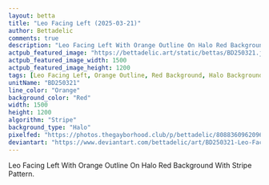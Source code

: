 ```yaml
---
layout: betta
title: "Leo Facing Left (2025-03-21)"
author: Bettadelic
comments: true
description: "Leo Facing Left With Orange Outline On Halo Red Background With Stripe Pattern."
actpub_featured_image: "https://bettadelic.art/static/bettas/BD250321.jpg"
actpub_featured_image_width: 1500
actpub_featured_image_height: 1200
tags: [Leo Facing Left, Orange Outline, Red Background, Halo Background Pattern, Stripe Pattern, March 2025]
unitName: "BD250321"
line_color: "Orange"
background_color: "Red"
width: 1500
height: 1200
algorithm: "Stripe"
background_type: "Halo"
pixelfed: "https://photos.thegayborhood.club/p/bettadelic/808836096209638785"
deviantart: "https://www.deviantart.com/bettadelic/art/BD250321-Leo-Facing-Left-2025-03-21-1173779713"
---
```


Leo Facing Left With Orange Outline On Halo Red Background With Stripe Pattern.
